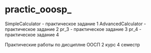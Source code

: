 # practic_ooosp_
SimpleCalculator - практическое задание 1
AdvancedCalculator - практическое задание 2
pr_3  - практическое задание 3
pr_4 - практическое задание 4

Практические работы по дисциплне ООСП 2 курс 4 семестр

